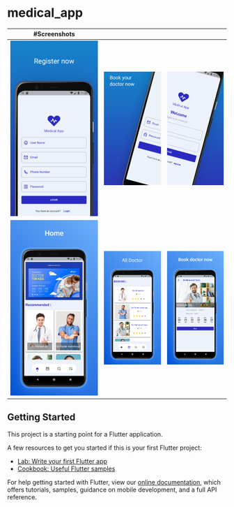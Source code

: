 # medical_app





|#Screenshots  |                |               |
| ------------- |------------- | -------------  |
|![This is an image](Screenshots/reg.png )|![This is an image](Screenshots/log1.png )|![This is an image](Screenshots/log2.png )|
|![This is an image](Screenshots/app1.png )|![This is an image](Screenshots/app2.png )|![This is an image](Screenshots/app3.png )|





## Getting Started

This project is a starting point for a Flutter application.

A few resources to get you started if this is your first Flutter project:

- [Lab: Write your first Flutter app](https://flutter.dev/docs/get-started/codelab)
- [Cookbook: Useful Flutter samples](https://flutter.dev/docs/cookbook)

For help getting started with Flutter, view our
[online documentation](https://flutter.dev/docs), which offers tutorials,
samples, guidance on mobile development, and a full API reference.
